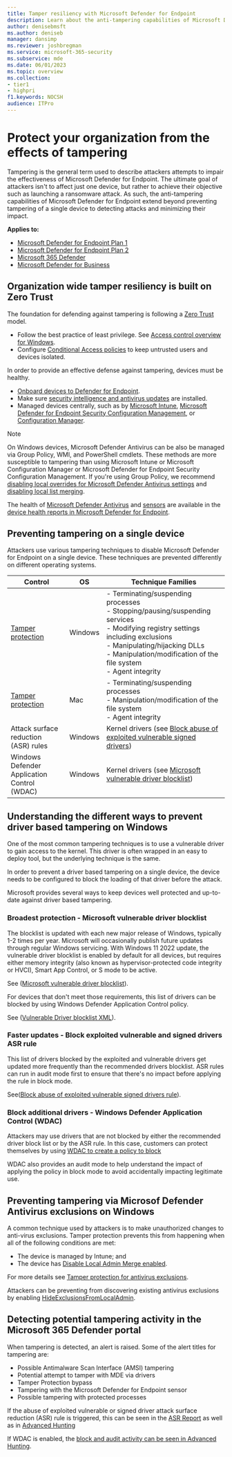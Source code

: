 ```yaml
---
title: Tamper resiliency with Microsoft Defender for Endpoint
description: Learn about the anti-tampering capabilities of Microsoft Defender for Endpoint.
author: denisebmsft
ms.author: deniseb
manager: dansimp
ms.reviewer: joshbregman
ms.service: microsoft-365-security
ms.subservice: mde
ms.date: 06/01/2023
ms.topic: overview
ms.collection: 
- tier1
- highpri
f1.keywords: NOCSH
audience: ITPro
---
```


# Protect your organization from the effects of tampering

Tampering is the general term used to describe attackers attempts to impair the effectiveness of Microsoft Defender for Endpoint. The ultimate goal of attackers isn't to affect just one device, but rather to achieve their objective such as launching a ransomware attack.  As such, the anti-tampering capabilities of Microsoft Defender for Endpoint extend beyond preventing tampering of a single device to detecting attacks and minimizing their impact. 

**Applies to:**

- [Microsoft Defender for Endpoint Plan 1](https://go.microsoft.com/fwlink/p/?linkid=2154037)
- [Microsoft Defender for Endpoint Plan 2](https://go.microsoft.com/fwlink/p/?linkid=2154037)
- [Microsoft 365 Defender](/microsoft-365/security/defender/microsoft-365-defender)
- [Microsoft Defender for Business](/microsoft-365/security/defender-business/mdb-overview)

## Organization wide tamper resiliency is built on Zero Trust

The foundation for defending against tampering is following a [Zero Trust](/windows/security/zero-trust-windows-device-health) model.   

- Follow the best practice of least privilege. See [Access control overview for Windows](/windows/security/identity-protection/access-control/access-control).
- Configure [Conditional Access policies](/azure/active-directory/conditional-access/overview) to keep untrusted users and devices isolated.

In order to provide an effective defense against tampering, devices must be healthy.

- [Onboard devices to Defender for Endpoint](/microsoft-365/security/defender-endpoint/onboard-configure). 
- Make sure [security intelligence and antivirus updates](/microsoft-365/security/defender-endpoint/microsoft-defender-antivirus-updates) are installed. 
- Managed devices centrally, such as by [Microsoft Intune](/mem/intune/protect/advanced-threat-protection-configure), [Microsoft Defender for Endpoint Security Configuration Management](/mem/intune/protect/mde-security-integration), or [Configuration Manager](/mem/configmgr/protect/deploy-use/endpoint-protection-configure).

> [!NOTE]
> On Windows devices, Microsoft Defender Antivirus can be also be managed via Group Policy, WMI, and PowerShell cmdlets. These methods are more susceptible to tampering than using Microsoft Intune or Microsoft Configuration Manager or Microsoft Defender for Endpoint Security Configuration Management. 
> If you're using Group Policy, we recommend [disabling local overrides for Microsoft Defender Antivirus settings](/microsoft-365/security/defender-endpoint/configure-local-policy-overrides-microsoft-defender-antivirus#configure-local-overrides-for-microsoft-defender-antivirus-settings) and [disabling local list merging](/microsoft-365/security/defender-endpoint/configure-local-policy-overrides-microsoft-defender-antivirus#configure-how-locally-and-globally-defined-threat-remediation-and-exclusions-lists-are-merged).

The health of [Microsoft Defender Antivirus](/microsoft-365/security/defender-endpoint/device-health-microsoft-defender-antivirus-health) and [sensors](/microsoft-365/security/defender-endpoint/device-health-sensor-health-os) are available in the [device health reports in Microsoft Defender for Endpoint](/microsoft-365/security/defender-endpoint/device-health-reports). 

## Preventing tampering on a single device

Attackers use various tampering techniques to disable Microsoft Defender for Endpoint on a single device.  These techniques are prevented differently on different operating systems.

| Control | OS | Technique Families |
|--- |---| ---|
| [Tamper protection](/microsoft-365/security/defender-endpoint/prevent-changes-to-security-settings-with-tamper-protection) | Windows | - Terminating/suspending processes<br/>- Stopping/pausing/suspending services<br/>- Modifying registry settings including exclusions<br/>- Manipulating/hijacking DLLs<br/>- Manipulation/modification of the file system<br/>- Agent integrity |
| [Tamper protection](/microsoft-365/security/defender-endpoint/tamperprotection-macos) | Mac | - Terminating/suspending processes<br/>- Manipulation/modification of the file system<br/>- Agent integrity|
|Attack surface reduction (ASR) rules | Windows | Kernel drivers (see [Block abuse of exploited vulnerable signed drivers](/microsoft-365/security/defender-endpoint/attack-surface-reduction-rules-reference#block-abuse-of-exploited-vulnerable-signed-drivers))|
| Windows Defender Application Control (WDAC) | Windows | Kernel drivers (see [Microsoft vulnerable driver blocklist](/windows/security/threat-protection/windows-defender-application-control/microsoft-recommended-driver-block-rules))|


## Understanding the different ways to prevent driver based tampering on Windows

One of the most common tampering techniques is to use a vulnerable driver to gain access to the kernel. This driver is often wrapped in an easy to deploy tool, but the underlying technique is the same.

In order to prevent a driver based tampering on a single device, the device needs to be configured to block the loading of that driver before the attack.

Microsoft provides several ways to keep devices well protected and up-to-date against driver based tampering.

### Broadest protection - Microsoft vulnerable driver blocklist

The blocklist is updated with each new major release of Windows, typically 1-2 times per year. Microsoft will occasionally publish future updates through regular Windows servicing. With Windows 11 2022 update, the vulnerable driver blocklist is enabled by default for all devices, but requires either memory integrity (also known as hypervisor-protected code integrity or HVCI), Smart App Control, or S mode to be active. 

See ([Microsoft vulnerable driver blocklist](/windows/security/threat-protection/windows-defender-application-control/microsoft-recommended-driver-block-rules#microsoft-vulnerable-driver-blocklist)).  

For devices that don't meet those requirements, this list of drivers can be blocked by using Windows Defender Application Control policy. 

See ([Vulnerable Driver blocklist XML](/windows/security/threat-protection/windows-defender-application-control/microsoft-recommended-driver-block-rules#microsoft-vulnerable-driver-blocklist)).  


### Faster updates - Block exploited vulnerable and signed drivers ASR rule

This list of drivers blocked by the exploited and vulnerable drivers get updated more frequently than the recommended drivers blocklist.  ASR rules can run in audit mode first to ensure that there's no impact before applying the rule in block mode.

See([Block abuse of exploited vulnerable signed drivers rule](/microsoft-365/security/defender-endpoint/attack-surface-reduction-rules-reference#block-abuse-of-exploited-vulnerable-signed-drivers)).  

### Block additional drivers - Windows Defender Application Control (WDAC)

Attackers may use drivers that are not blocked by either the recommended driver block list or by the ASR rule. In this case, customers can protect themselves by using [WDAC to create a policy to block](/windows/security/threat-protection/windows-defender-application-control/windows-defender-application-control-operational-guide)

WDAC also provides an audit mode to help understand the impact of applying the policy in block mode to avoid accidentally impacting legitimate use.

## Preventing tampering via Microsof Defender Antivirus exclusions on Windows

A common technique used by attackers is to make unauthorized changes to anti-virus exclusions.  Tamper protection prevents this from happening when all of the following conditions are met:

- The device is managed by Intune; and 
- The device has [Disable Local Admin Merge enabled](/microsoft-365/security/defender-endpoint/configure-local-policy-overrides-microsoft-defender-antivirus#use-microsoft-intune-to-disable-local-list-merging).

For more details see [Tamper protection for antivirus exclusions](/microsoft-365/security/defender-endpoint/manage-tamper-protection-intune#tamper-protection-for-antivirus-exclusions).

Attackers can be preventing from discovering existing antivirus exclusions by enabling [HideExclusionsFromLocalAdmin](/windows/client-management/mdm/defender-csp#configurationhideexclusionsfromlocaladmins).  

## Detecting potential tampering activity in the Microsoft 365 Defender portal 

When tampering is detected, an alert is raised. Some of the alert titles for tampering are:

- Possible Antimalware Scan Interface (AMSI) tampering
- Potential attempt to tamper with MDE via drivers
- Tamper Protection bypass
- Tampering with the Microsoft Defender for Endpoint sensor
- Possible tampering with protected processes

If the abuse of exploited vulnerable or signed driver attack surface reduction (ASR) rule is triggered, this can be seen in the [ASR Report](/microsoft-365/security/defender-endpoint/attack-surface-reduction-rules-report) as well as in [Advanced Hunting](/microsoft-365/security/defender-endpoint/attack-surface-reduction-rules-deployment-operationalize#asr-rules-advanced-hunting)

If WDAC is enabled, the [block and audit activity can be seen in Advanced Hunting](/windows/security/threat-protection/windows-defender-application-control/querying-application-control-events-centrally-using-advanced-hunting).




